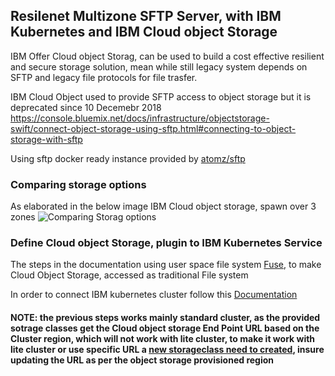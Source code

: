 ## Resilenet Multizone SFTP Server, with IBM Kubernetes and IBM Cloud object Storage

IBM Offer Cloud object Storag, can be used to build a cost effective resilient and secure storage solution, mean while still legacy system depends on SFTP and legacy file protocols for file trasfer.

IBM Cloud Object used to provide SFTP access to object storage but it is deprecated since 10 Decemebr 2018
https://console.bluemix.net/docs/infrastructure/objectstorage-swift/connect-object-storage-using-sftp.html#connecting-to-object-storage-with-sftp

Using sftp docker ready instance provided by [atomz/sftp](https://hub.docker.com/r/atmoz/sftp/)

### Comparing storage options 

As elaborated in the below image IBM Cloud object storage, spawn over 3 zones
![Comparing Storag options](https://console.bluemix.net/docs/api/content/containers/images/cs_storage_options_multizone.png)


### Define Cloud object Storage, plugin to IBM Kubernetes Service

The steps in the documentation using user space file system [Fuse](https://en.wikipedia.org/wiki/Filesystem_in_Userspace), to make Cloud Object Storage, accessed as traditional File system 

In order to connect IBM kubernetes cluster follow this [Documentation](https://console.bluemix.net/docs/containers/cs_storage_cos.html#object_storage)

#### NOTE: the previous steps works mainly standard cluster, as the provided sotrage classes get the Cloud object storage End Point URL based on the Cluster region, which will not work with lite cluster, to make it work with lite cluster or use specific URL a [new storageclass need to created](https://raw.githubusercontent.com/ahmadsayed/ibm-cloud-object-storage-sftp/master/lite-only/ibmc-s3fs-standard-regional-lite.yaml), insure updating the URL as per the object storage provisioned region

### 
